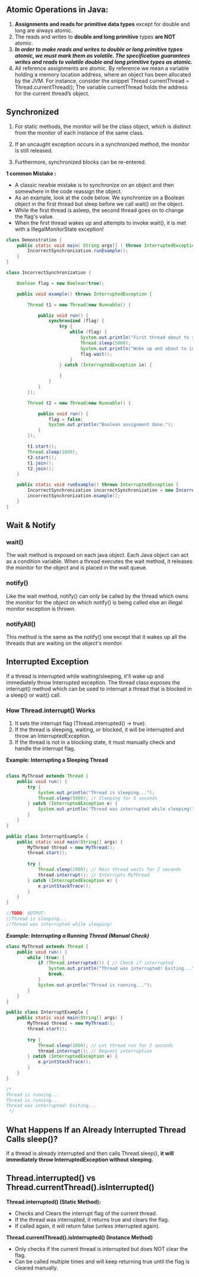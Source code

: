 
## Atomic Operations in Java:

1. **Assignments and reads for primitive data types** except for double and long are always atomic.
2. The reads and writes to **double and long primitive** types **are NOT** atomic.
3. ***In order to make reads and writes to double or long primitive types atomic, we must mark them as volatile. The specification guarantees writes and reads to volatile double and long primitive types as atomic.***
4. All reference assignments are atomic. By reference we mean a variable holding a memory location address, where an object has been allocated by the JVM. For instance, consider the snippet Thread currentThread = Thread.currentThread(); The variable currentThread holds the address for the current thread’s object.

## Synchronized

1. For static methods, the monitor will be the class object, which is distinct from the monitor of each instance of the same class.

2. If an uncaught exception occurs in a synchronized method, the monitor is still released.

3. Furthermore, synchronized blocks can be re-entered.


**1 common Mistake :**

* A classic newbie mistake is to synchronize on an object and then somewhere in the code reassign the object. 
* As an example, look at the code below. We synchronize on a Boolean object in the first thread but sleep before we call wait() on the object. 
* While the first thread is asleep, the second thread goes on to change the flag's value. 
* When the first thread wakes up and attempts to invoke wait(), it is met with a IllegalMonitorState exception! 

```java
class Demonstration {
    public static void main( String args[] ) throws InterruptedException {
        IncorrectSynchronization.runExample();
    }
}

class IncorrectSynchronization {

    Boolean flag = new Boolean(true);

    public void example() throws InterruptedException {

        Thread t1 = new Thread(new Runnable() {

            public void run() {
                synchronized (flag) {
                    try {
                        while (flag) {
                            System.out.println("First thread about to sleep");
                            Thread.sleep(5000);
                            System.out.println("Woke up and about to invoke wait()");
                            flag.wait();
                        }
                    } catch (InterruptedException ie) {

                    }
                }
            }
        });

        Thread t2 = new Thread(new Runnable() {

            public void run() {
                flag = false;
                System.out.println("Boolean assignment done.");
            }
        });

        t1.start();
        Thread.sleep(1000);
        t2.start();
        t1.join();
        t2.join();
    }

    public static void runExample() throws InterruptedException {
        IncorrectSynchronization incorrectSynchronization = new IncorrectSynchronization();
        incorrectSynchronization.example();
    }
}
```

## Wait & Notify

### wait()

The wait method is exposed on each java object. Each Java object can act as a condition variable. When a thread executes the wait method, it releases the monitor for the object and is placed in the wait queue. 

### notify()

Like the wait method, notify() can only be called by the thread which owns the monitor for the object on which notify() is being called else an illegal monitor exception is thrown. 

### notifyAll()

This method is the same as the notify() one except that it wakes up all the threads that are waiting on the object's monitor.


## Interrupted Exception

If a thread is interrupted while waiting/sleeping, it'll wake up and immediately throw Interrupted exception.
The thread class exposes the interrupt() method 
which can be used to interrupt a thread that is blocked in a sleep() or wait() call.


### How Thread.interrupt() Works
1. It sets the interrupt flag (Thread.interrupted() → true).
2. If the thread is sleeping, waiting, or blocked, it will be interrupted and throw an InterruptedException.
3. If the thread is not in a blocking state, it must manually check and handle the interrupt flag.

**Example: Interrupting a Sleeping Thread**

```java

class MyThread extends Thread {
    public void run() {
        try {
            System.out.println("Thread is sleeping...");
            Thread.sleep(5000); // Sleeping for 5 seconds
        } catch (InterruptedException e) {
            System.out.println("Thread was interrupted while sleeping!");
        }
    }
}

public class InterruptExample {
    public static void main(String[] args) {
        MyThread thread = new MyThread();
        thread.start();
        
        try {
            Thread.sleep(2000); // Main thread waits for 2 seconds
            thread.interrupt(); // Interrupts MyThread
        } catch (InterruptedException e) {
            e.printStackTrace();
        }
    }
}

//TODO: OUTPUT:
//Thread is sleeping...
//Thread was interrupted while sleeping!
```


***Example: Interrupting a Running Thread (Manual Check)***

```java
class MyThread extends Thread {
    public void run() {
        while (true) {
            if (Thread.interrupted()) { // Check if interrupted
                System.out.println("Thread was interrupted! Exiting...");
                break;
            }
            System.out.println("Thread is running...");
        }
    }
}

public class InterruptExample {
    public static void main(String[] args) {
        MyThread thread = new MyThread();
        thread.start();
        
        try {
            Thread.sleep(2000); // Let thread run for 2 seconds
            thread.interrupt(); // Request interruption
        } catch (InterruptedException e) {
            e.printStackTrace();
        }
    }
}

/*
Thread is running...
Thread is running...
Thread was interrupted! Exiting...
 */
```

## What Happens If an Already Interrupted Thread Calls sleep()?

If a thread is already interrupted and then calls Thread.sleep(), 
**it will immediately throw InterruptedException without sleeping.**

## Thread.interrupted() vs Thread.currentThread().isInterrupted()

**Thread.interrupted() (Static Method):**

* Checks and Clears the interrupt flag of the current thread.
* If the thread was interrupted, it returns true and clears the flag.
* If called again, it will return false (unless interrupted again).

**Thread.currentThread().isInterrupted() (Instance Method)**

* Only checks if the current thread is interrupted but does NOT clear the flag.
* Can be called multiple times and will keep returning true until the flag is cleared manually.




